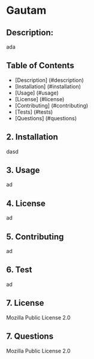
  # Gautam

  <a name="description"></a>
  ## Description:

  ada

  ## Table of Contents

  * [Description] (#description)
  * [Installation] (#installation)
  * [Usage] (#usage)
  * [License] (#license)
  * [Contributing] (#contributing)
  * [Tests] (#tests)
  * [Questions] (#questions)


  <a name="installation"></a>
## 2. Installation

  dasd

  <a name="usage"></a>
  ## 3. Usage

  ad

  <a name="license"></a>
  ## 4. License
  
  ad

  <a name="contributing"></a>
  ## 5. Contributing
    
  ad

  <a name="test"></a>
  ## 6. Test
      
  ad

  <a name="license"></a>
  ## 7. License
      
  Mozilla Public License 2.0

  <a name="questions"></a>
  ## 7. Questions
      
  Mozilla Public License 2.0

